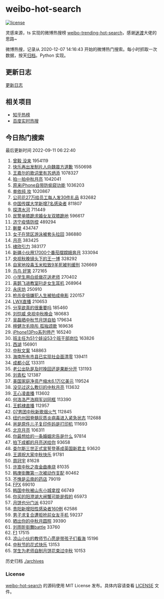 # weibo-hot-search

[![license](https://img.shields.io/github/license/Arrackisarookie/weibo-hot-search)](https://github.com/Arrackisarookie/weibo-hot-search/blob/master/LICENSE)

灵感来源，ts 实现的微博热搜榜 [weibo-trending-hot-search](https://github.com/justjavac/weibo-trending-hot-search)，感谢[迷渡](https://github.com/justjavac)大佬的思路~

微博热搜，记录从 2020-12-07 14:16:43 开始的微博热门搜索。每小时抓取一次数据，按天[归档](./archives)。Python 实现。

## 更新日志
[更新日志](./UPDATE.md)

## 相关项目
+ [知乎热榜](https://github.com/Arrackisarookie/zhihu-top-search)
+ [百度实时热搜](https://github.com/Arrackisarookie/baidu-hot-search)

## 今日热门搜索

<!-- Rank Begin -->

最后更新时间 2022-09-11 06:22:40

1. [曾毅 没来](https://s.weibo.com/weibo?q=%E6%9B%BE%E6%AF%85%20%E6%B2%A1%E6%9D%A5&t=31&band_rank=1&Refer=top) 1954119
1. [快乐再出发制片人向魏晨方道歉](https://s.weibo.com/weibo?q=%23%E5%BF%AB%E4%B9%90%E5%86%8D%E5%87%BA%E5%8F%91%E5%88%B6%E7%89%87%E4%BA%BA%E5%90%91%E9%AD%8F%E6%99%A8%E6%96%B9%E9%81%93%E6%AD%89%23&t=31&band_rank=2&Refer=top) 1550698
1. [王嘉尔的歌词里有苏炳添](https://s.weibo.com/weibo?q=%23%E7%8E%8B%E5%98%89%E5%B0%94%E7%9A%84%E6%AD%8C%E8%AF%8D%E9%87%8C%E6%9C%89%E8%8B%8F%E7%82%B3%E6%B7%BB%23&t=31&band_rank=2&Refer=top) 1078327
1. [拍一拍中秋月亮](https://s.weibo.com/weibo?q=%23%E6%8B%8D%E4%B8%80%E6%8B%8D%E4%B8%AD%E7%A7%8B%E6%9C%88%E4%BA%AE%23&t=31&band_rank=3&Refer=top) 1042041
1. [原来iPhone自带防偷窥功能](https://s.weibo.com/weibo?q=%23%E5%8E%9F%E6%9D%A5iPhone%E8%87%AA%E5%B8%A6%E9%98%B2%E5%81%B7%E7%AA%A5%E5%8A%9F%E8%83%BD%23&t=31&band_rank=5&Refer=top) 1036203
1. [单依纯 妆](https://s.weibo.com/weibo?q=%E5%8D%95%E4%BE%9D%E7%BA%AF%20%E5%A6%86&t=31&band_rank=4&Refer=top) 1020867
1. [公司花27万给员工每人发30件礼品](https://s.weibo.com/weibo?q=%23%E5%85%AC%E5%8F%B8%E8%8A%B127%E4%B8%87%E7%BB%99%E5%91%98%E5%B7%A5%E6%AF%8F%E4%BA%BA%E5%8F%9130%E4%BB%B6%E7%A4%BC%E5%93%81%23&t=31&band_rank=6&Refer=top) 832682
1. [中国传媒大学新增7名感染者](https://s.weibo.com/weibo?q=%23%E4%B8%AD%E5%9B%BD%E4%BC%A0%E5%AA%92%E5%A4%A7%E5%AD%A6%E6%96%B0%E5%A2%9E7%E5%90%8D%E6%84%9F%E6%9F%93%E8%80%85%23&t=31&band_rank=7&Refer=top) 811807
1. [探清水河](https://s.weibo.com/weibo?q=%E6%8E%A2%E6%B8%85%E6%B0%B4%E6%B2%B3&t=31&band_rank=13&Refer=top) 711449
1. [民警单膝跪求婚女友双膝跪地](https://s.weibo.com/weibo?q=%23%E6%B0%91%E8%AD%A6%E5%8D%95%E8%86%9D%E8%B7%AA%E6%B1%82%E5%A9%9A%E5%A5%B3%E5%8F%8B%E5%8F%8C%E8%86%9D%E8%B7%AA%E5%9C%B0%23&t=31&band_rank=8&Refer=top) 596617
1. [济宁疫情防控](https://s.weibo.com/weibo?q=%E6%B5%8E%E5%AE%81%E7%96%AB%E6%83%85%E9%98%B2%E6%8E%A7&t=31&band_rank=9&Refer=top) 489294
1. [蒯曼](https://s.weibo.com/weibo?q=%E8%92%AF%E6%9B%BC&t=31&band_rank=47&Refer=top) 434747
1. [女子在禁区游泳被套头拉回](https://s.weibo.com/weibo?q=%23%E5%A5%B3%E5%AD%90%E5%9C%A8%E7%A6%81%E5%8C%BA%E6%B8%B8%E6%B3%B3%E8%A2%AB%E5%A5%97%E5%A4%B4%E6%8B%89%E5%9B%9E%23&t=31&band_rank=18&Refer=top) 386880
1. [月亮](https://s.weibo.com/weibo?q=%23%E6%9C%88%E4%BA%AE%23&t=31&band_rank=10&Refer=top) 383425
1. [棣欣引力](https://s.weibo.com/weibo?q=%E6%A3%A3%E6%AC%A3%E5%BC%95%E5%8A%9B&t=31&band_rank=11&Refer=top) 383177
1. [新疆小伙用17000个番茄摆嫦娥奔月](https://s.weibo.com/weibo?q=%23%E6%96%B0%E7%96%86%E5%B0%8F%E4%BC%99%E7%94%A817000%E4%B8%AA%E7%95%AA%E8%8C%84%E6%91%86%E5%AB%A6%E5%A8%A5%E5%A5%94%E6%9C%88%23&t=31&band_rank=10&Refer=top) 333094
1. [央视秋晚镜头下的王一博](https://s.weibo.com/weibo?q=%23%E5%A4%AE%E8%A7%86%E7%A7%8B%E6%99%9A%E9%95%9C%E5%A4%B4%E4%B8%8B%E7%9A%84%E7%8E%8B%E4%B8%80%E5%8D%9A%23&t=31&band_rank=12&Refer=top) 328292
1. [自家地投毒玉米粒致9羊死被判缓刑](https://s.weibo.com/weibo?q=%23%E8%87%AA%E5%AE%B6%E5%9C%B0%E6%8A%95%E6%AF%92%E7%8E%89%E7%B1%B3%E7%B2%92%E8%87%B49%E7%BE%8A%E6%AD%BB%E8%A2%AB%E5%88%A4%E7%BC%93%E5%88%91%23&t=31&band_rank=13&Refer=top) 326669
1. [鸟鸟 好笑](https://s.weibo.com/weibo?q=%23%E9%B8%9F%E9%B8%9F%20%E5%A5%BD%E7%AC%91%23&t=31&band_rank=14&Refer=top) 272165
1. [小学生用白纸做花送老师](https://s.weibo.com/weibo?q=%23%E5%B0%8F%E5%AD%A6%E7%94%9F%E7%94%A8%E7%99%BD%E7%BA%B8%E5%81%9A%E8%8A%B1%E9%80%81%E8%80%81%E5%B8%88%23&t=31&band_rank=15&Refer=top) 270402
1. [喜鹊飞进教室叼走女生耳机](https://s.weibo.com/weibo?q=%23%E5%96%9C%E9%B9%8A%E9%A3%9E%E8%BF%9B%E6%95%99%E5%AE%A4%E5%8F%BC%E8%B5%B0%E5%A5%B3%E7%94%9F%E8%80%B3%E6%9C%BA%23&t=31&band_rank=16&Refer=top) 268964
1. [永庆坊](https://s.weibo.com/weibo?q=%E6%B0%B8%E5%BA%86%E5%9D%8A&t=31&band_rank=17&Refer=top) 250910
1. [枪杀安倍嫌犯人生被拍成电影](https://s.weibo.com/weibo?q=%23%E6%9E%AA%E6%9D%80%E5%AE%89%E5%80%8D%E5%AB%8C%E7%8A%AF%E4%BA%BA%E7%94%9F%E8%A2%AB%E6%8B%8D%E6%88%90%E7%94%B5%E5%BD%B1%23&t=31&band_rank=18&Refer=top) 220157
1. [LWX直播](https://s.weibo.com/weibo?q=LWX%E7%9B%B4%E6%92%AD&t=31&band_rank=19&Refer=top) 210653
1. [分享欲真的很重要吗](https://s.weibo.com/weibo?q=%23%E5%88%86%E4%BA%AB%E6%AC%B2%E7%9C%9F%E7%9A%84%E5%BE%88%E9%87%8D%E8%A6%81%E5%90%97%23&t=31&band_rank=20&Refer=top) 185460
1. [刘恺威 央视中秋晚会](https://s.weibo.com/weibo?q=%E5%88%98%E6%81%BA%E5%A8%81%20%E5%A4%AE%E8%A7%86%E4%B8%AD%E7%A7%8B%E6%99%9A%E4%BC%9A&t=31&band_rank=21&Refer=top) 180683
1. [吴磊晒中秋节月饼自拍](https://s.weibo.com/weibo?q=%23%E5%90%B4%E7%A3%8A%E6%99%92%E4%B8%AD%E7%A7%8B%E8%8A%82%E6%9C%88%E9%A5%BC%E8%87%AA%E6%8B%8D%23&t=31&band_rank=22&Refer=top) 179634
1. [檀健次毛晓彤 孤独颂歌](https://s.weibo.com/weibo?q=%E6%AA%80%E5%81%A5%E6%AC%A1%E6%AF%9B%E6%99%93%E5%BD%A4%20%E5%AD%A4%E7%8B%AC%E9%A2%82%E6%AD%8C&t=31&band_rank=23&Refer=top) 169636
1. [iPhone13Pro系列停产](https://s.weibo.com/weibo?q=%23iPhone13Pro%E7%B3%BB%E5%88%97%E5%81%9C%E4%BA%A7%23&t=31&band_rank=24&Refer=top) 165240
1. [班主任为51个娃设53个班干部岗位](https://s.weibo.com/weibo?q=%23%E7%8F%AD%E4%B8%BB%E4%BB%BB%E4%B8%BA51%E4%B8%AA%E5%A8%83%E8%AE%BE53%E4%B8%AA%E7%8F%AD%E5%B9%B2%E9%83%A8%E5%B2%97%E4%BD%8D%23&t=31&band_rank=25&Refer=top) 163826
1. [西湖](https://s.weibo.com/weibo?q=%E8%A5%BF%E6%B9%96&t=31&band_rank=26&Refer=top) 156901
1. [中秋文案](https://s.weibo.com/weibo?q=%23%E4%B8%AD%E7%A7%8B%E6%96%87%E6%A1%88%23&t=31&band_rank=27&Refer=top) 148863
1. [海南所有市县已实现社会面清零](https://s.weibo.com/weibo?q=%23%E6%B5%B7%E5%8D%97%E6%89%80%E6%9C%89%E5%B8%82%E5%8E%BF%E5%B7%B2%E5%AE%9E%E7%8E%B0%E7%A4%BE%E4%BC%9A%E9%9D%A2%E6%B8%85%E9%9B%B6%23&t=31&band_rank=48&Refer=top) 139411
1. [成都小区](https://s.weibo.com/weibo?q=%E6%88%90%E9%83%BD%E5%B0%8F%E5%8C%BA&t=31&band_rank=11&Refer=top) 133311
1. [老公出轨是及时挽回还是果断分开](https://s.weibo.com/weibo?q=%23%E8%80%81%E5%85%AC%E5%87%BA%E8%BD%A8%E6%98%AF%E5%8F%8A%E6%97%B6%E6%8C%BD%E5%9B%9E%E8%BF%98%E6%98%AF%E6%9E%9C%E6%96%AD%E5%88%86%E5%BC%80%23&t=31&band_rank=28&Refer=top) 131193
1. [刘青松](https://s.weibo.com/weibo?q=%E5%88%98%E9%9D%92%E6%9D%BE&t=31&band_rank=29&Refer=top) 121387
1. [美国家庭净资产缩水6.1万亿美元](https://s.weibo.com/weibo?q=%23%E7%BE%8E%E5%9B%BD%E5%AE%B6%E5%BA%AD%E5%87%80%E8%B5%84%E4%BA%A7%E7%BC%A9%E6%B0%B46.1%E4%B8%87%E4%BA%BF%E7%BE%8E%E5%85%83%23&t=31&band_rank=25&Refer=top) 119524
1. [没见过这么敷衍的中秋月亮](https://s.weibo.com/weibo?q=%23%E6%B2%A1%E8%A7%81%E8%BF%87%E8%BF%99%E4%B9%88%E6%95%B7%E8%A1%8D%E7%9A%84%E4%B8%AD%E7%A7%8B%E6%9C%88%E4%BA%AE%23&t=31&band_rank=30&Refer=top) 113632
1. [王心凌直播](https://s.weibo.com/weibo?q=%E7%8E%8B%E5%BF%83%E5%87%8C%E7%9B%B4%E6%92%AD&t=31&band_rank=31&Refer=top) 113602
1. [何洛洛严浩翔军训同框](https://s.weibo.com/weibo?q=%23%E4%BD%95%E6%B4%9B%E6%B4%9B%E4%B8%A5%E6%B5%A9%E7%BF%94%E5%86%9B%E8%AE%AD%E5%90%8C%E6%A1%86%23&t=31&band_rank=32&Refer=top) 113390
1. [王鹤棣直播](https://s.weibo.com/weibo?q=%23%E7%8E%8B%E9%B9%A4%E6%A3%A3%E7%9B%B4%E6%92%AD%23&t=31&band_rank=33&Refer=top) 112957
1. [07男团中秋新歌烟火气](https://s.weibo.com/weibo?q=%2307%E7%94%B7%E5%9B%A2%E4%B8%AD%E7%A7%8B%E6%96%B0%E6%AD%8C%E7%83%9F%E7%81%AB%E6%B0%94%23&t=31&band_rank=34&Refer=top) 112845
1. [纽约州因脊髓灰质炎病毒进入紧急状态](https://s.weibo.com/weibo?q=%23%E7%BA%BD%E7%BA%A6%E5%B7%9E%E5%9B%A0%E8%84%8A%E9%AB%93%E7%81%B0%E8%B4%A8%E7%82%8E%E7%97%85%E6%AF%92%E8%BF%9B%E5%85%A5%E7%B4%A7%E6%80%A5%E7%8A%B6%E6%80%81%23&t=31&band_rank=35&Refer=top) 112688
1. [爸是原件儿子复印件妈是打印机](https://s.weibo.com/weibo?q=%23%E7%88%B8%E6%98%AF%E5%8E%9F%E4%BB%B6%E5%84%BF%E5%AD%90%E5%A4%8D%E5%8D%B0%E4%BB%B6%E5%A6%88%E6%98%AF%E6%89%93%E5%8D%B0%E6%9C%BA%23&t=31&band_rank=36&Refer=top) 111693
1. [北京月亮](https://s.weibo.com/weibo?q=%23%E5%8C%97%E4%BA%AC%E6%9C%88%E4%BA%AE%23&t=31&band_rank=37&Refer=top) 106311
1. [你最想给的一条婚姻忠告是什么](https://s.weibo.com/weibo?q=%23%E4%BD%A0%E6%9C%80%E6%83%B3%E7%BB%99%E7%9A%84%E4%B8%80%E6%9D%A1%E5%A9%9A%E5%A7%BB%E5%BF%A0%E5%91%8A%E6%98%AF%E4%BB%80%E4%B9%88%23&t=31&band_rank=17&Refer=top) 97814
1. [拍下成都的月亮送给你](https://s.weibo.com/weibo?q=%23%E6%8B%8D%E4%B8%8B%E6%88%90%E9%83%BD%E7%9A%84%E6%9C%88%E4%BA%AE%E9%80%81%E7%BB%99%E4%BD%A0%23&t=31&band_rank=38&Refer=top) 93658
1. [查尔斯三世正式宣誓登基成英国新君主](https://s.weibo.com/weibo?q=%23%E6%9F%A5%E5%B0%94%E6%96%AF%E4%B8%89%E4%B8%96%E6%AD%A3%E5%BC%8F%E5%AE%A3%E8%AA%93%E7%99%BB%E5%9F%BA%E6%88%90%E8%8B%B1%E5%9B%BD%E6%96%B0%E5%90%9B%E4%B8%BB%23&t=31&band_rank=39&Refer=top) 93620
1. [王源祝大家中秋快乐](https://s.weibo.com/weibo?q=%23%E7%8E%8B%E6%BA%90%E7%A5%9D%E5%A4%A7%E5%AE%B6%E4%B8%AD%E7%A7%8B%E5%BF%AB%E4%B9%90%23&t=31&band_rank=31&Refer=top) 91781
1. [周冠宇](https://s.weibo.com/weibo?q=%E5%91%A8%E5%86%A0%E5%AE%87&t=31&band_rank=40&Refer=top) 81628
1. [许嵩中秋之夜金曲串烧](https://s.weibo.com/weibo?q=%23%E8%AE%B8%E5%B5%A9%E4%B8%AD%E7%A7%8B%E4%B9%8B%E5%A4%9C%E9%87%91%E6%9B%B2%E4%B8%B2%E7%83%A7%23&t=31&band_rank=41&Refer=top) 81035
1. [韩庚街舞第一次被动作支配](https://s.weibo.com/weibo?q=%23%E9%9F%A9%E5%BA%9A%E8%A1%97%E8%88%9E%E7%AC%AC%E4%B8%80%E6%AC%A1%E8%A2%AB%E5%8A%A8%E4%BD%9C%E6%94%AF%E9%85%8D%23&t=31&band_rank=42&Refer=top) 80462
1. [不愧是云南的药店](https://s.weibo.com/weibo?q=%23%E4%B8%8D%E6%84%A7%E6%98%AF%E4%BA%91%E5%8D%97%E7%9A%84%E8%8D%AF%E5%BA%97%23&t=31&band_rank=43&Refer=top) 79019
1. [FPX](https://s.weibo.com/weibo?q=FPX&t=31&band_rank=44&Refer=top) 69010
1. [韩国中秋被山东小城拿捏](https://s.weibo.com/weibo?q=%23%E9%9F%A9%E5%9B%BD%E4%B8%AD%E7%A7%8B%E8%A2%AB%E5%B1%B1%E4%B8%9C%E5%B0%8F%E5%9F%8E%E6%8B%BF%E6%8D%8F%23&t=31&band_rank=45&Refer=top) 66749
1. [你买的阳澄湖大闸蟹可能是假的](https://s.weibo.com/weibo?q=%23%E4%BD%A0%E4%B9%B0%E7%9A%84%E9%98%B3%E6%BE%84%E6%B9%96%E5%A4%A7%E9%97%B8%E8%9F%B9%E5%8F%AF%E8%83%BD%E6%98%AF%E5%81%87%E7%9A%84%23&t=31&band_rank=46&Refer=top) 65973
1. [月饼也分门派](https://s.weibo.com/weibo?q=%23%E6%9C%88%E9%A5%BC%E4%B9%9F%E5%88%86%E9%97%A8%E6%B4%BE%23&t=31&band_rank=49&Refer=top) 63207
1. [贵阳新增阳性感染者160例](https://s.weibo.com/weibo?q=%23%E8%B4%B5%E9%98%B3%E6%96%B0%E5%A2%9E%E9%98%B3%E6%80%A7%E6%84%9F%E6%9F%93%E8%80%85160%E4%BE%8B%23&t=31&band_rank=48&Refer=top) 62586
1. [男子求复合遭拒抢前女友手机](https://s.weibo.com/weibo?q=%23%E7%94%B7%E5%AD%90%E6%B1%82%E5%A4%8D%E5%90%88%E9%81%AD%E6%8B%92%E6%8A%A2%E5%89%8D%E5%A5%B3%E5%8F%8B%E6%89%8B%E6%9C%BA%23&t=31&band_rank=50&Refer=top) 59237
1. [晒出你的中秋月圆照](https://s.weibo.com/weibo?q=%23%E6%99%92%E5%87%BA%E4%BD%A0%E7%9A%84%E4%B8%AD%E7%A7%8B%E6%9C%88%E5%9C%86%E7%85%A7%23&t=31&band_rank=48&Refer=top) 39390
1. [刘雨昕街舞battle](https://s.weibo.com/weibo?q=%23%E5%88%98%E9%9B%A8%E6%98%95%E8%A1%97%E8%88%9Ebattle%23&t=31&band_rank=42&Refer=top) 33760
1. [F1](https://s.weibo.com/weibo?q=F1&t=31&band_rank=49&Refer=top) 17515
1. [凉山小伙的教师节心愿是带孩子们看海](https://s.weibo.com/weibo?q=%23%E5%87%89%E5%B1%B1%E5%B0%8F%E4%BC%99%E7%9A%84%E6%95%99%E5%B8%88%E8%8A%82%E5%BF%83%E6%84%BF%E6%98%AF%E5%B8%A6%E5%AD%A9%E5%AD%90%E4%BB%AC%E7%9C%8B%E6%B5%B7%23&t=31&band_rank=45&Refer=top) 15196
1. [中秋节的花式快乐](https://s.weibo.com/weibo?q=%23%E4%B8%AD%E7%A7%8B%E8%8A%82%E7%9A%84%E8%8A%B1%E5%BC%8F%E5%BF%AB%E4%B9%90%23&t=31&band_rank=49&Refer=top) 13153
1. [学生为老师自制月饼花束过中秋](https://s.weibo.com/weibo?q=%23%E5%AD%A6%E7%94%9F%E4%B8%BA%E8%80%81%E5%B8%88%E8%87%AA%E5%88%B6%E6%9C%88%E9%A5%BC%E8%8A%B1%E6%9D%9F%E8%BF%87%E4%B8%AD%E7%A7%8B%23&t=31&band_rank=49&Refer=top) 10153
<!-- Rank End -->

历史归档 [./archives](./archives)

### License

[weibo-hot-search](https://github.com/Arrackisarookie/weibo-hot-search) 的源码使用 MIT License 发布。具体内容请查看 [LICENSE](./LICENSE) 文件。
